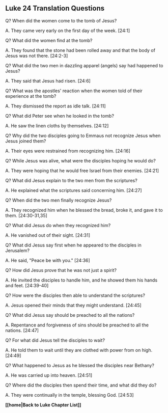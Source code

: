 ## Luke 24 Translation Questions ##

Q? When did the women come to the tomb of Jesus?

A. They came very early on the first day of the week. [24:1]

Q? What did the women find at the tomb?

A. They found that the stone had been rolled away and that the body of Jesus was not there. [24:2-3]

Q? What did the two men in dazzling apparel (angels) say had happened to Jesus?

A. They said that Jesus had risen. [24:6]

Q? What was the apostles' reaction when the women told of their experience at the tomb?

A. They dismissed the report as idle talk. [24:11]

Q? What did Peter see when he looked in the tomb?

A. He saw the linen cloths by themselves. [24:12]

Q? Why did the two disciples going to Emmaus not recognize Jesus when Jesus joined them?

A. Their eyes were restrained from recognizing him. [24:16]

Q? While Jesus was alive, what were the disciples hoping he would do?

A. They were hoping that he would free Israel from their enemies. [24:21]

Q? What did Jesus explain to the two men from the scriptures?

A. He explained what the scriptures said concerning him. [24:27]

Q? When did the two men finally recognize Jesus?

A. They recognized him when he blessed the bread, broke it, and gave it to them. [24:30-31,35]

Q? What did Jesus do when they recognized him?

A. He vanished out of their sight. [24:31]

Q? What did Jesus say first when he appeared to the disciples in Jerusalem?

A. He said, "Peace be with you." [24:36]

Q? How did Jesus prove that he was not just a spirit?

A. He invited the disciples to handle him, and he showed them his hands and feet. [24:39-40]

Q? How were the disciples then able to understand the scriptures?

A. Jesus opened their minds that they might understand. [24:45]

Q? What did Jesus say should be preached to all the nations?

A. Repentance and forgiveness of sins should be preached to all the nations. [24:47]

Q? For what did Jesus tell the disciples to wait?

A. He told them to wait until they are clothed with power from on high. [24:49]

Q? What happened to Jesus as he blessed the disciples near Bethany?

A. He was carried up into heaven. [24:51]

Q? Where did the disciples then spend their time, and what did they do?

A. They were continually in the temple, blessing God. [24:53]

__[[home|Back to Luke Chapter List]]__

